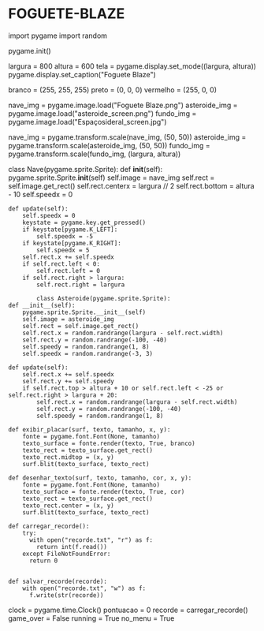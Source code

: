 # FOGUETE-BLAZE

import pygame
import random

pygame.init()

largura = 800
altura = 600
tela = pygame.display.set_mode((largura, altura))
pygame.display.set_caption("Foguete Blaze")

branco = (255, 255, 255)
preto = (0, 0, 0)
vermelho = (255, 0, 0)

nave_img = pygame.image.load("Foguete Blaze.png")
asteroide_img = pygame.image.load("asteroide_screen.png")
fundo_img = pygame.image.load("Espaçosideral_screen.jpg")

nave_img = pygame.transform.scale(nave_img, (50, 50))
asteroide_img = pygame.transform.scale(asteroide_img, (50, 50))
fundo_img = pygame.transform.scale(fundo_img, (largura, altura))

class Nave(pygame.sprite.Sprite):
    def __init__(self):
        pygame.sprite.Sprite.__init__(self)
        self.image = nave_img 
        self.rect = self.image.get_rect()
        self.rect.centerx = largura // 2
        self.rect.bottom = altura - 10
        self.speedx = 0

    def update(self):
        self.speedx = 0
        keystate = pygame.key.get_pressed()
        if keystate[pygame.K_LEFT]:
            self.speedx = -5
        if keystate[pygame.K_RIGHT]:
            self.speedx = 5
        self.rect.x += self.speedx
        if self.rect.left < 0:
            self.rect.left = 0
        if self.rect.right > largura:
            self.rect.right = largura

            class Asteroide(pygame.sprite.Sprite):
    def __init__(self):
        pygame.sprite.Sprite.__init__(self)
        self.image = asteroide_img  
        self.rect = self.image.get_rect()
        self.rect.x = random.randrange(largura - self.rect.width)
        self.rect.y = random.randrange(-100, -40)
        self.speedy = random.randrange(1, 8)
        self.speedx = random.randrange(-3, 3)

    def update(self):
        self.rect.x += self.speedx
        self.rect.y += self.speedy
        if self.rect.top > altura + 10 or self.rect.left < -25 or self.rect.right > largura + 20:
            self.rect.x = random.randrange(largura - self.rect.width)
            self.rect.y = random.randrange(-100, -40)
            self.speedy = random.randrange(1, 8)

    def exibir_placar(surf, texto, tamanho, x, y):
        fonte = pygame.font.Font(None, tamanho) 
        texto_surface = fonte.render(texto, True, branco)
        texto_rect = texto_surface.get_rect()
        texto_rect.midtop = (x, y)  
        surf.blit(texto_surface, texto_rect)

    def desenhar_texto(surf, texto, tamanho, cor, x, y):
        fonte = pygame.font.Font(None, tamanho) 
        texto_surface = fonte.render(texto, True, cor) 
        texto_rect = texto_surface.get_rect()
        texto_rect.center = (x, y)
        surf.blit(texto_surface, texto_rect)

    def carregar_recorde():
        try:
          with open("recorde.txt", "r") as f:
            return int(f.read())
        except FileNotFoundError:
          return 0


    def salvar_recorde(recorde):
        with open("recorde.txt", "w") as f:
          f.write(str(recorde))

clock = pygame.time.Clock()
pontuacao = 0
recorde = carregar_recorde()  
game_over = False
running = True
no_menu = True




